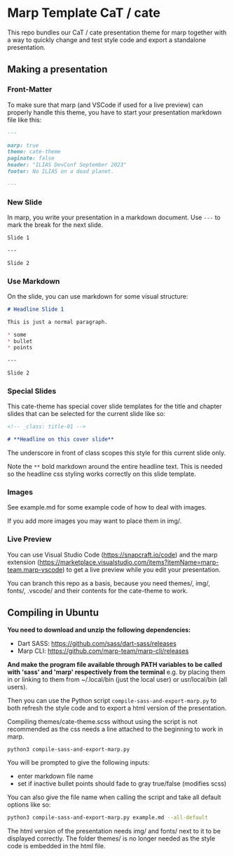 # Marp Template CaT / cate

This repo bundles our CaT / cate presentation theme for marp together with a way to quickly change and test style code and export a standalone presentation.

## Making a presentation

### Front-Matter

To make sure that marp (and VSCode if used for a live preview) can properly handle this theme, you have to start your presentation markdown file like this:

```markdown
---

marp: true
theme: cate-theme
paginate: false
header: "ILIAS DevConf September 2023"
footer: No ILIAS on a dead planet.

---
```

### New Slide

In marp, you write your presentation in a markdown document. Use `---` to mark the break for the next slide.

```markdown
Slide 1

---

Slide 2
```

### Use Markdown

On the slide, you can use markdown for some visual structure:

```markdown
# Headline Slide 1

This is just a normal paragraph.

* some
* bullet
* points

---

Slide 2
```

### Special Slides

This cate-theme has special cover slide templates for the title and chapter slides that can be selected for the current slide like so:

```markdown
<!-- _class: title-01 -->

# **Headline on this cover slide**
```

The underscore in front of class scopes this style for this current slide only.

Note the `**` bold markdown around the entire headline text. This is needed so the headline css styling works correctly on this slide template.

### Images

See example.md for some example code of how to deal with images.

If you add more images you may want to place them in img/.

### Live Preview

You can use Visual Studio Code (https://snapcraft.io/code) and the marp extension (https://marketplace.visualstudio.com/items?itemName=marp-team.marp-vscode) to get a live preview while you edit your presentation.

You can branch this repo as a basis, because you need themes/, img/, fonts/, .vscode/ and their contents for the cate-theme to work.

## Compiling in Ubuntu

**You need to download and unzip the following dependencies:**
* Dart SASS: https://github.com/sass/dart-sass/releases
* Marp CLI: https://github.com/marp-team/marp-cli/releases

**And make the program file available through PATH variables to be called with 'sass' and 'marp' respectively from the terminal** e.g. by placing them in or linking to them from ~/.local/bin (just the local user) or usr/local/bin (all users).

Then you can use the Python script `compile-sass-and-export-marp.py` to both refresh the style code and to export a html version of the presentation.

Compiling themes/cate-theme.scss without using the script is not recommended as the css needs a line attached to the beginning to work in marp.

```bash
python3 compile-sass-and-export-marp.py
```

You will be prompted to give the following inputs:
* enter markdown file name
* set if inactive bullet points should fade to gray true/false (modifies scss)

You can also give the file name when calling the script and take all default options like so:

```bash
python3 compile-sass-and-export-marp.py example.md --all-default
```

The html version of the presentation needs img/ and fonts/ next to it to be displayed correctly. The folder themes/ is no longer needed as the style code is embedded in the html file.